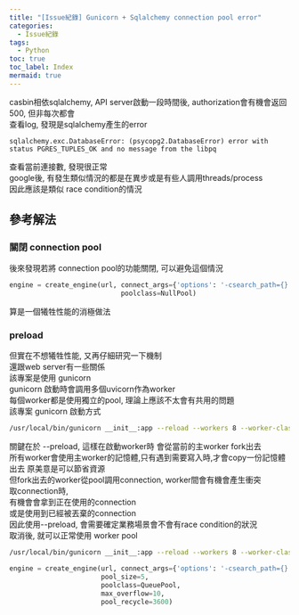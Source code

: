 ```yaml
---
title: "[Issue紀錄] Gunicorn + Sqlalchemy connection pool error"
categories:
  - Issue紀錄
tags:
  - Python
toc: true
toc_label: Index
mermaid: true
---
```


casbin相依sqlalchemy, API server啟動一段時間後, authorization會有機會返回500, 但非每次都會     
查看log, 發現是sqlalchemy產生的error    

```
sqlalchemy.exc.DatabaseError: (psycopg2.DatabaseError) error with status PGRES_TUPLES_OK and no message from the libpq
```
查看當前連接數, 發現很正常  
google後, 有發生類似情況的都是在異步或是有些人調用threads/process  
因此應該是類似 race condition的情況  

## 參考解法  

### 關閉 connection pool

後來發現若將 connection pool的功能關閉, 可以避免這個情況  

```python
engine = create_engine(url, connect_args={'options': '-csearch_path={}'.format(schema)},
                            poolclass=NullPool)
```
算是一個犧牲性能的消極做法  


### preload

但實在不想犧牲性能, 又再仔細研究一下機制  
還跟web server有一些關係  
該專案是使用 gunicorn  
gunicorn 啟動時會調用多個uvicorn作為worker  
每個worker都是使用獨立的pool, 理論上應該不太會有共用的問題  
該專案 gunicorn 啟動方式  
```bash
/usr/local/bin/gunicorn __init__:app --reload --workers 8 --worker-class uvicorn.workers.UvicornWorker --bind 0.0.0.0:8000 --keep-alive 65
```
關鍵在於 --preload, 這樣在啟動worker時 會從當前的主worker fork出去  
所有worker會使用主worker的記憶體,只有遇到需要寫入時,才會copy一份記憶體出去 原美意是可以節省資源  
但fork出去的worker從pool調用connection, worker間會有機會產生衝突  
取connection時,  
有機會會拿到正在使用的connection     
或是使用到已經被丟棄的connection  
因此使用--preload, 會需要確定業務場景會不會有race condition的狀況  
取消後, 就可以正常使用 worker pool

```bash
/usr/local/bin/gunicorn __init__:app --reload --workers 8 --worker-class uvicorn.workers.UvicornWorker --bind 0.0.0.0:8000 --keep-alive 65
```

```python
engine = create_engine(url, connect_args={'options': '-csearch_path={}'.format(schema)},
                       pool_size=5,
                       poolclass=QueuePool,
                       max_overflow=10,
                       pool_recycle=3600)
```

